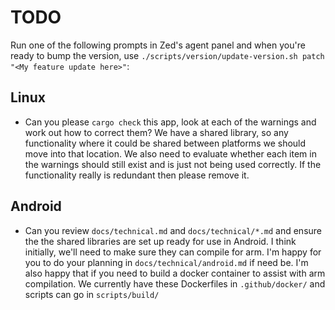# TODO

Run one of the following prompts in Zed's agent panel and when you're ready to bump the version, use `./scripts/version/update-version.sh patch "<My feature update here>"`:


## Linux
- Can you please `cargo check` this app, look at each of the warnings and work out how to correct them? We have a shared library, so any functionality where it could be shared between platforms we should move into that location. We also need to evaluate whether each item in the warnings should still exist and is just not being used correctly. If the functionality really is redundant then please remove it.


## Android
- Can you review `docs/technical.md` and `docs/technical/*.md` and ensure the the shared libraries are set up ready for use in Android. I think initially, we'll need to make sure they can compile for arm. I'm happy for you to do your planning in `docs/technical/android.md` if need be. I'm also happy that if you need to build a docker container to assist with arm compilation. We currently have these Dockerfiles in `.github/docker/` and scripts can go in `scripts/build/`
